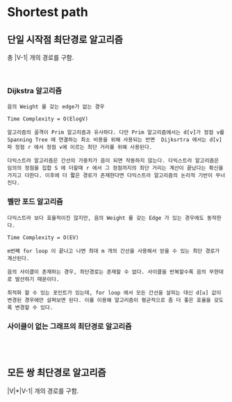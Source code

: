 # Shortest path

## 단일 시작점 최단경로 알고리즘
 총 |V-1| 개의 경로를 구함.
 
 <br />

 ### Dijkstra 알고리즘 
    음의 Weight 를 갖는 edge가 없는 경우

    Time Complexity = O(ElogV)
    
    알고리즘의 골격이 Prim 알고리즘과 유사하다. 다만 Prim 알고리즘에서는 d[v]가 정점 v를 Spanning Tree 에 연결하는 최소 비용을 위해 사용되는 반면  Dijksrtra 에서는 d[v]파 정점 r 에서 정점 v에 이르는 최단 거리를 위해 사용된다. 

    다익스트라 알고리즘은 간선의 가중치가 음이 되면 작동하지 않는다. 다익스트라 알고리즘은 임의의 정점을 집합 S 에 더할때 r 에서 그 정점까지의 최단 거리는 계산이 끝났다는 확신을 가지고 더한다. 이후에 더 짧은 경로가 존재한다면 다익스트라 알고리즘의 논리적 기반이 무너진다.
 ### 벨만 포드 알고리즘 
    다익스트라 보다 효율적이진 않지만, 음의 Weight 를 갖는 Edge 가 있는 경우에도 동작한다.

    Time Complexity = O(EV)

    m번째 for loop 이 끝나고 나면 최대 m 개의 간선을 사용해서 얻을 수 있는 최단 경로가 계산된다.

    음의 사이클이 존재하는 경우, 최단경로는 존재할 수 없다. 사이클을 반복할수록 음의 무한대로 발산하기 때문이다.

    최적화 할 수 있는 포인트가 있는데, for loop 에서 모든 간선을 살피는 대신 d[u] 값이 변경된 경우에만 살펴보면 된다. 이를 이용해 알고리즘이 평균적으로 좀 더 좋은 효율을 갖도록 변경할 수 있다.
 ### 사이클이 없는 그래프의 최단경로 알고리즘 

<br />
<br />

## 모든 쌍 최단경로 알고리즘
  |V|*|V-1| 개의 경로를 구함.